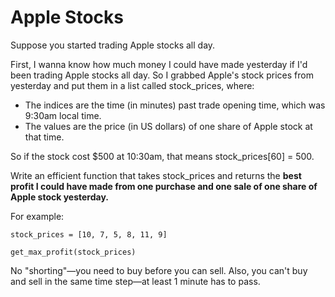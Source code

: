 # Apple Stocks

Suppose you started trading Apple stocks all day.

First, I wanna know how much money I could have made yesterday if I'd been trading Apple stocks all day.
So I grabbed Apple's stock prices from yesterday and put them in a list called stock_prices, where:

-   The indices are the time (in minutes) past trade opening time, which was 9:30am local time.
-   The values are the price (in US dollars) of one share of Apple stock at that time.

So if the stock cost \$500 at 10:30am, that means stock_prices[60] = 500.

Write an efficient function that takes stock_prices and returns the **best profit I could have made from one purchase and one sale of one share of Apple stock yesterday.**

For example:

```
stock_prices = [10, 7, 5, 8, 11, 9]

get_max_profit(stock_prices)
```

No "shorting"—you need to buy before you can sell. Also, you can't buy and sell in the same time step—at least 1 minute has to pass.
